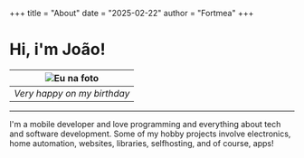 +++
title = "About"
date = "2025-02-22"
author = "Fortmea"
+++

# Hi, i'm João!
|![Eu na foto](/posts/images/eu.JPEG)|
|:--:| 
|*Very happy on my birthday*|
----

I'm a mobile developer and love programming and everything about tech and software development.
Some of my hobby projects involve electronics, home automation, websites, libraries, selfhosting, and of course, apps!


